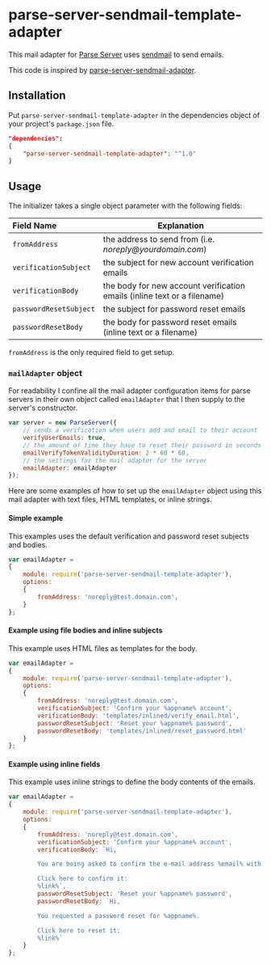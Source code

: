 # parse-server-sendmail-template-adapter #

<!-- [![npm version](https://img.shields.io/npm/v/parse-server-sendmail-adapter.svg?style=flat)](https://www.npmjs.com/package/parse-server-sendmail-adapter) -->

This mail adapter for
[Parse Server](https://github.com/parse-community/parse-server) uses
[sendmail](https://www.npmjs.com/package/sendmail) to send emails.

This code is inspired by
[parse-server-sendmail-adapter](https://www.npmjs.com/package/parse-server-sendmail-adapter).

## Installation ##

Put `parse-server-sendmail-template-adapter` in the dependencies object of
your project's `package.json` file.

```json
"dependencies":
{
    "parse-server-sendmail-template-adapter": "^1.0"
}
```

## Usage ##

The initializer takes a single object parameter with the following fields:

| Field Name             | Explanation                                                              |
|:-----------------------|--------------------------------------------------------------------------|
| `fromAddress`          | the address to send from (i.e. _noreply@yourdomain.com_)                 |
| `verificationSubject`  | the subject for new account verification emails                          |
| `verificationBody`     | the body for new account verification emails (inline text or a filename) |
| `passwordResetSubject` | the subject for password reset emails                                    |
| `passwordResetBody`    | the body for password reset emails (inline text or a filename)           |

`fromAddress` is the only required field to get setup.

### `mailAdapter` object ###

For readability I confine all the mail adapter configuration items for parse
servers in their own object called `emailAdapter` that I then supply to the
server's constructor.

```javascript
var server = new ParseServer({
    // sends a verification when users add and email to their account
    verifyUserEmails: true,
    // the amount of time they have to reset their password in seconds
    emailVerifyTokenValidityDuration: 2 * 60 * 60,
    // the settings for the mail adapter for the server
    emailAdapter: emailAdapter
});
```

Here are some examples of how to set up the `emailAdapter` object using this
mail adapter with text files, HTML templates, or inline strings.

#### Simple example ####

This examples uses the default verification and password reset subjects and
bodies.

```javascript
var emailAdapter =
{
    module: require('parse-server-sendmail-template-adapter'),
    options:
    {
        fromAddress: 'noreply@test.domain.com',
    }
};
```

#### Example using file bodies and inline subjects ####

This example uses HTML files as templates for the body.

```javascript
var emailAdapter =
{
    module: require('parse-server-sendmail-template-adapter'),
    options:
    {
        fromAddress: 'noreply@test.domain.com',
        verificationSubject: 'Confirm your %appname% account',
        verificationBody: 'templates/inlined/verify_email.html',
        passwordResetSubject: 'Reset your %appname% password',
        passwordResetBody: 'templates/inlined/reset_password.html'
    }
};
```

#### Example using inline fields ####

This example uses inline strings to define the body contents of the emails.

```javascript
var emailAdapter =
{
    module: require('parse-server-sendmail-template-adapter'),
    options:
    {
        fromAddress: 'noreply@test.domain.com',
        verificationSubject: 'Confirm your %appname% account',
        verificationBody: `Hi,

        You are being asked to confirm the e-mail address %email% with %appname%

        Click here to confirm it:
        %link%`,
        passwordResetSubject: 'Reset your %appname% password',
        passwordResetBody: `Hi,

        You requested a password reset for %appname%.

        Click here to reset it:
        %link%`
    }
};
```
